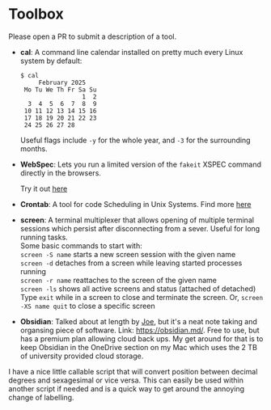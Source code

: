 # Toolbox

Please open a PR to submit a description of a tool.

<!--
Format your entry in the following way:

- **Tool name**: short description.

  Find more [here](https://url).
-->

- **cal**: A command line calendar installed on pretty much every Linux system by default:
  ```
  $ cal
       February 2025
   Mo Tu We Th Fr Sa Su
                   1  2
    3  4  5  6  7  8  9
   10 11 12 13 14 15 16
   17 18 19 20 21 22 23
   24 25 26 27 28
  ```
  Useful flags include `-y` for the whole year, and `-3` for the surrounding months.

- **WebSpec**: Lets you run a limited version of the `fakeit` XSPEC command
  directly in the browsers.

   Try it out [here](https://heasarc.gsfc.nasa.gov/webspec/webspec.html)

- **Crontab**: A tool for code Scheduling in Unix Systems.
  Find more [here](crontab.md)


- **screen**: A terminal multiplexer that allows opening of multiple terminal sessions which persist after disconnecting from a sever. Useful for long running tasks.\
  Some basic commands to start with:\
`screen -S name` starts a new screen session with the given name\
`screen -d` detaches from a screen while leaving started processes running\
`screen -r name` reattaches to the screen of the given name\
`screen -ls` shows all active screens and status (attached of detached)\
Type `exit` while in a screen to close and terminate the screen. Or, `screen -XS name quit` to close a specific screen

  
- **Obsidian**: Talked about at length by [Joe](https://github.com/HallJoseph), but it's a neat note taking and organsing piece of software. Link: https://obsidian.md/. Free to use, but has a premium plan allowing cloud back ups. My get around for that is to keep Obsidian in the OneDrive section on my Mac which uses the 2 TB of university provided cloud storage.

I have a nice little callable script that will convert position between decimal degrees and sexagesimal or vice versa. This can easily be used within another script if needed and is a quick way to get around the annoying change of labelling.
